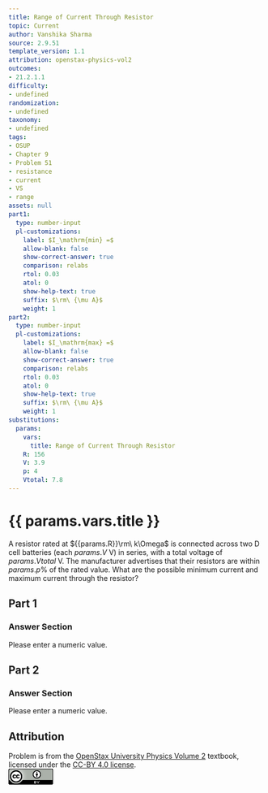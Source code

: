 ```yaml
---
title: Range of Current Through Resistor
topic: Current
author: Vanshika Sharma
source: 2.9.51
template_version: 1.1
attribution: openstax-physics-vol2
outcomes:
- 21.2.1.1
difficulty:
- undefined
randomization:
- undefined
taxonomy:
- undefined
tags:
- OSUP
- Chapter 9
- Problem 51
- resistance
- current
- VS
- range
assets: null
part1:
  type: number-input
  pl-customizations:
    label: $I_\mathrm{min} =$
    allow-blank: false
    show-correct-answer: true
    comparison: relabs
    rtol: 0.03
    atol: 0
    show-help-text: true
    suffix: $\rm\ {\mu A}$
    weight: 1
part2:
  type: number-input
  pl-customizations:
    label: $I_\mathrm{max} =$
    allow-blank: false
    show-correct-answer: true
    comparison: relabs
    rtol: 0.03
    atol: 0
    show-help-text: true
    suffix: $\rm\ {\mu A}$
    weight: 1
substitutions:
  params:
    vars:
      title: Range of Current Through Resistor
    R: 156
    V: 3.9
    p: 4
    Vtotal: 7.8
---
```

# {{ params.vars.title }}
A resistor rated at ${{params.R}}\rm\ k\Omega$ is connected across two D cell batteries (each ${{params.V}} \textrm{ V}$) in series, with a total voltage of ${{params.Vtotal}} \textrm{ V}$.
The manufacturer advertises that their resistors are within ${{params.p}} \%$ of the rated value.
What are the possible minimum current and maximum current through the resistor?

## Part 1

### Answer Section

Please enter a numeric value.

## Part 2

### Answer Section

Please enter a numeric value.

## Attribution

Problem is from the [OpenStax University Physics Volume 2](https://openstax.org/details/books/university-physics-volume-2) textbook, licensed under the [CC-BY 4.0 license](https://creativecommons.org/licenses/by/4.0/).<br>![Image representing the Creative Commons 4.0 BY license.](https://raw.githubusercontent.com/firasm/bits/master/by.png)